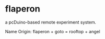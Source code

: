 flaperon
========

a pcDuino-based remote experiment system.

Name Origin:
flaperon + goto = rooftop + angel

